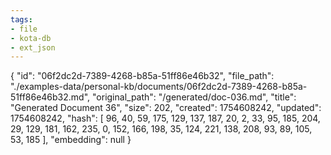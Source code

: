 ```yaml
---
tags:
- file
- kota-db
- ext_json
---
```

{
  "id": "06f2dc2d-7389-4268-b85a-51ff86e46b32",
  "file_path": "./examples-data/personal-kb/documents/06f2dc2d-7389-4268-b85a-51ff86e46b32.md",
  "original_path": "/generated/doc-036.md",
  "title": "Generated Document 36",
  "size": 202,
  "created": 1754608242,
  "updated": 1754608242,
  "hash": [
    96,
    40,
    59,
    175,
    129,
    137,
    187,
    20,
    2,
    33,
    95,
    185,
    204,
    29,
    129,
    181,
    162,
    235,
    0,
    152,
    166,
    198,
    35,
    124,
    221,
    138,
    208,
    93,
    89,
    105,
    53,
    185
  ],
  "embedding": null
}